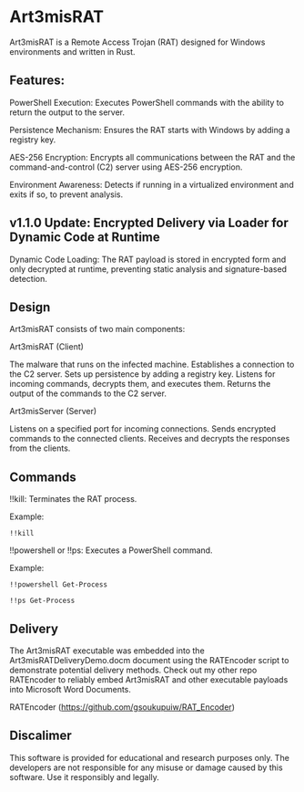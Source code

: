 # Art3misRAT

Art3misRAT is a Remote Access Trojan (RAT) designed for Windows environments and written in Rust.

## Features:

PowerShell Execution: Executes PowerShell commands with the ability to return the output to the server.

Persistence Mechanism: Ensures the RAT starts with Windows by adding a registry key.

AES-256 Encryption: Encrypts all communications between the RAT and the command-and-control (C2) server using AES-256 encryption.

Environment Awareness: Detects if running in a virtualized environment and exits if so, to prevent analysis.

## v1.1.0 Update: Encrypted Delivery via Loader for Dynamic Code at Runtime

Dynamic Code Loading: The RAT payload is stored in encrypted form and only decrypted at runtime, preventing static analysis and signature-based detection.

## Design

Art3misRAT consists of two main components:


Art3misRAT (Client)

The malware that runs on the infected machine.
Establishes a connection to the C2 server.
Sets up persistence by adding a registry key.
Listens for incoming commands, decrypts them, and executes them.
Returns the output of the commands to the C2 server.

Art3misServer (Server)

Listens on a specified port for incoming connections.
Sends encrypted commands to the connected clients.
Receives and decrypts the responses from the clients.
    
## Commands

!!kill: Terminates the RAT process.

Example:

    !!kill
    
!!powershell or !!ps: Executes a PowerShell command.

Example: 

    !!powershell Get-Process

    !!ps Get-Process

## Delivery

The Art3misRAT executable was embedded into the Art3misRATDeliveryDemo.docm document using the RATEncoder script to demonstrate potential delivery methods.
Check out my other repo RATEncoder to reliably embed Art3misRAT and other executable payloads into Microsoft Word Documents.

RATEncoder (https://github.com/gsoukupuiw/RAT_Encoder)

## Discalimer

This software is provided for educational and research purposes only. The developers are not responsible for any misuse or damage caused by this software. Use it responsibly and legally.

